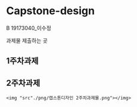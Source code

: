 # Capstone-design
B 19173040_이수정

과제물 제출하는 곳


 ## 1주차과제
 
 ## 2주차과제
    <img "src"./png/캡스톤디자인 2주차과제물.png"></img>
